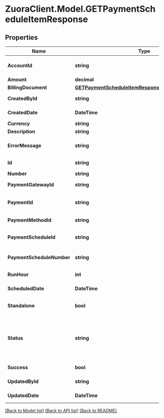 # ZuoraClient.Model.GETPaymentScheduleItemResponse

## Properties

Name | Type | Description | Notes
------------ | ------------- | ------------- | -------------
**AccountId** | **string** | ID of the customer account that owns the payment schedule item, for example &#x60;402880e741112b310149b7343ef81234&#x60;.  | [optional] 
**Amount** | **decimal** | The amount of the payment.  | [optional] 
**BillingDocument** | [**GETPaymentScheduleItemResponseAllOfBillingDocument**](GETPaymentScheduleItemResponseAllOfBillingDocument.md) |  | [optional] 
**CreatedById** | **string** | The ID of the user who created the payment schedule item.  | [optional] 
**CreatedDate** | **DateTime** | The date and time when the payment schedule item was created.  | [optional] 
**Currency** | **string** | The currency of the payment.  | [optional] 
**Description** | **string** | The description of the payment schedule item.  | [optional] 
**ErrorMessage** | **string** | The error message indicating if the error is related to the configuration or the payment collection.  | [optional] 
**Id** | **string** | ID of the payment schedule item. For example, &#x60;412880e749b72b310149b7343ef81346&#x60;.  | [optional] 
**Number** | **string** | Number of the payment schedule item.  | [optional] 
**PaymentGatewayId** | **string** | ID of the payment gateway of the payment schedule item.  | [optional] 
**PaymentId** | **string** | ID of the payment that is created by the payment schedule item， or linked to the payment schedule item.   | [optional] 
**PaymentMethodId** | **string** | ID of the payment method of the payment schedule item.  | [optional] 
**PaymentScheduleId** | **string** | ID of the payment schedule that contains the payment schedule item, for example, &#x60;ID402880e749b72b310149b7343ef80005&#x60;,  | [optional] 
**PaymentScheduleNumber** | **string** | Number of the payment schedule that contains the payment schedule item, for example, &#x60;ID402880e749b72b310149b7343ef80005&#x60;,  | [optional] 
**RunHour** | **int** | At which hour in the day in the tenant’s timezone this payment will be collected.  | [optional] 
**ScheduledDate** | **DateTime** | The scheduled date when the payment is processed.  | [optional] 
**Standalone** | **bool** | Indicates if the payment created by the payment schedule item is a standalone payment.  | [optional] 
**Status** | **string** | ID of the payment method of the payment schedule item.  - &#x60;Pending&#x60;: Waiting for processing. - &#x60;Processed&#x60;: The payment has been collected. - &#x60;Error&#x60;: Failed to collect the payment. - &#x60;Canceled&#x60;: After a pending payment schedule item is canceled by the user, the item is marked as &#x60;Canceled&#x60;.  | [optional] 
**Success** | **bool** | Returns &#x60;true&#x60; if the request was processed successfully.   | [optional] 
**UpdatedById** | **string** | The ID of the user who updated the payment schedule item.  | [optional] 
**UpdatedDate** | **DateTime** | The date and time when the payment schedule item was last updated.  | [optional] 

[[Back to Model list]](../README.md#documentation-for-models) [[Back to API list]](../README.md#documentation-for-api-endpoints) [[Back to README]](../README.md)

